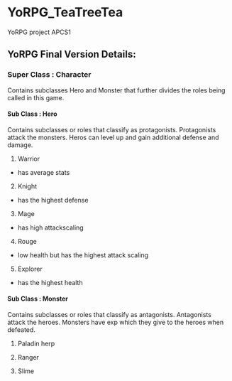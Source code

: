 # YoRPG_TeaTreeTea
YoRPG project APCS1

## YoRPG Final Version Details:

### Super Class : Character 

Contains subclasses Hero and Monster that further divides the roles being called in this game. 

#### Sub Class : Hero 

Contains subclasses or roles that classify as protagonists. Protagonists attack the monsters. Heros can level up and gain additional defense and damage.

1. Warrior 

* has average stats

2. Knight

* has the highest defense

3. Mage

* has high attackscaling

4. Rouge

* low health but has the highest attack scaling

5. Explorer

* has the highest health

#### Sub Class : Monster

Contains subclasses or roles that classify as antagonists. Antagonists attack the heroes. Monsters have exp which they give to the heroes when defeated.

1. Paladin
   herp
2. Ranger

3. Slime

